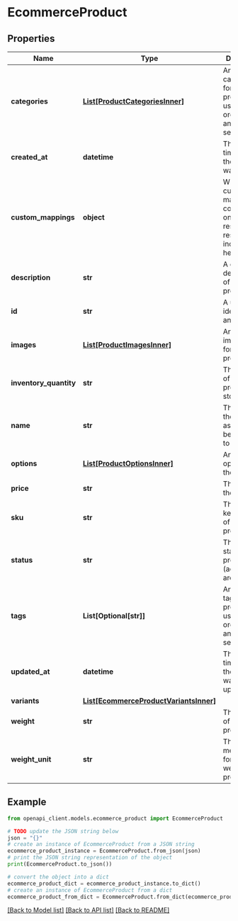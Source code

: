 # EcommerceProduct


## Properties

Name | Type | Description | Notes
------------ | ------------- | ------------- | -------------
**categories** | [**List[ProductCategoriesInner]**](ProductCategoriesInner.md) | An array of categories for the product, used for organization and searching. | [optional] 
**created_at** | **datetime** | The date and time when the object was created. | [optional] [readonly] 
**custom_mappings** | **object** | When custom mappings are configured on the resource, the result is included here. | [optional] 
**description** | **str** | A detailed description of the product. | [optional] 
**id** | **str** | A unique identifier for an object. | [readonly] 
**images** | [**List[ProductImagesInner]**](ProductImagesInner.md) | An array of image URLs for the product. | [optional] 
**inventory_quantity** | **str** | The quantity of the product in stock. | [optional] 
**name** | **str** | The name of the product as it should be displayed to customers. | [optional] 
**options** | [**List[ProductOptionsInner]**](ProductOptionsInner.md) | An array of options for the product. | [optional] 
**price** | **str** | The price of the product. | [optional] 
**sku** | **str** | The stock keeping unit of the product. | [optional] 
**status** | **str** | The current status of the product (active or archived). | [optional] 
**tags** | **List[Optional[str]]** | An array of tags for the product, used for organization and searching. | [optional] 
**updated_at** | **datetime** | The date and time when the object was last updated. | [optional] [readonly] 
**variants** | [**List[EcommerceProductVariantsInner]**](EcommerceProductVariantsInner.md) |  | [optional] 
**weight** | **str** | The weight of the product. | [optional] 
**weight_unit** | **str** | The unit of measurement for the weight of the product. | [optional] 

## Example

```python
from openapi_client.models.ecommerce_product import EcommerceProduct

# TODO update the JSON string below
json = "{}"
# create an instance of EcommerceProduct from a JSON string
ecommerce_product_instance = EcommerceProduct.from_json(json)
# print the JSON string representation of the object
print(EcommerceProduct.to_json())

# convert the object into a dict
ecommerce_product_dict = ecommerce_product_instance.to_dict()
# create an instance of EcommerceProduct from a dict
ecommerce_product_from_dict = EcommerceProduct.from_dict(ecommerce_product_dict)
```
[[Back to Model list]](../README.md#documentation-for-models) [[Back to API list]](../README.md#documentation-for-api-endpoints) [[Back to README]](../README.md)


